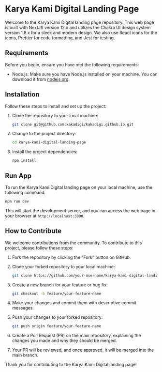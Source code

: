 # Karya Kami Digital Landing Page

Welcome to the Karya Kami Digital landing page repository. This web page is built with NextJS version 12.x and utilizes the Chakra UI design system version 1.8.x for a sleek and modern design. We also use React icons for the icons, Prettier for code formatting, and Jest for testing.

## Requirements

Before you begin, ensure you have met the following requirements:

- Node.js: Make sure you have Node.js installed on your machine. You can download it from [nodejs.org](https://nodejs.org/).

## Installation

Follow these steps to install and set up the project:

1. Clone the repository to your local machine:

   ```bash
   git clone git@github.com:kakadigi/kakadigi.github.io.git
   ```

2. Change to the project directory:

   ```bash
   cd karya-kami-digital-landing-page
   ```

3. Install the project dependencies:

   ```bash
   npm install
   ```

## Run App

To run the Karya Kami Digital landing page on your local machine, use the following command:

```bash
npm run dev
```

This will start the development server, and you can access the web page in your browser at `http://localhost:3000`.

## How to Contribute

We welcome contributions from the community. To contribute to this project, please follow these steps:

1. Fork the repository by clicking the "Fork" button on GitHub.

2. Clone your forked repository to your local machine:

   ```bash
   git clone https://github.com/your-username/karya-kami-digital-landing-page.git
   ```

3. Create a new branch for your feature or bug fix:

   ```bash
   git checkout -b feature/your-feature-name
   ```

4. Make your changes and commit them with descriptive commit messages.

5. Push your changes to your forked repository:

   ```bash
   git push origin feature/your-feature-name
   ```

6. Create a Pull Request (PR) on the main repository, explaining the changes you made and why they should be merged.

7. Your PR will be reviewed, and once approved, it will be merged into the main branch.

Thank you for contributing to the Karya Kami Digital landing page!
